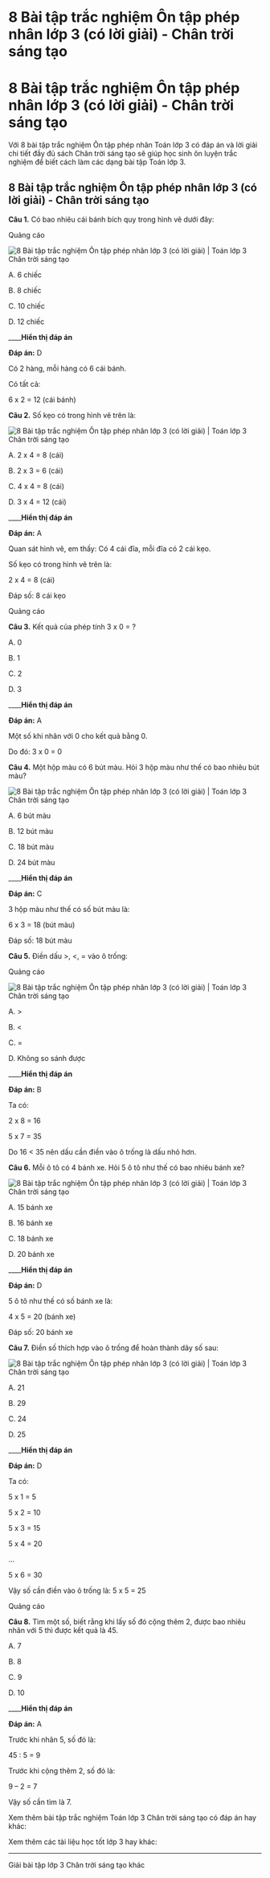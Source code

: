 # 8 Bài tập trắc nghiệm Ôn tập phép nhân lớp 3 (có lời giải) - Chân trời sáng tạo

# 8 Bài tập trắc nghiệm Ôn tập phép nhân lớp 3 (có lời giải) - Chân trời sáng tạo

Với 8 bài tập trắc nghiệm Ôn tập phép nhân Toán lớp 3 có đáp án và lời giải chi tiết đầy đủ sách Chân trời sáng tạo sẽ giúp học sinh ôn luyện trắc nghiệm để biết cách làm các dạng bài tập Toán lớp 3.

## 8 Bài tập trắc nghiệm Ôn tập phép nhân lớp 3 (có lời giải) - Chân trời sáng tạo

**Câu 1.** Có bao nhiêu cái bánh bích quy trong hình vẽ dưới đây:

Quảng cáo

![8 Bài tập trắc nghiệm Ôn tập phép nhân lớp 3 \(có lời giải\) | Toán lớp 3 Chân trời sáng tạo](https://vietjack.com/toan-3-ct/images/trac-nghiem-on-tap-phep-nhan-243688.PNG)

A. 6 chiếc

B. 8 chiếc

C. 10 chiếc

D. 12 chiếc

____**Hiển thị đáp án**

**Đáp án:** D

Có 2 hàng, mỗi hàng có 6 cái bánh.

Có tất cả: 

6 x 2 = 12 (cái bánh)

**Câu 2.** Số kẹo có trong hình vẽ trên là:

![8 Bài tập trắc nghiệm Ôn tập phép nhân lớp 3 \(có lời giải\) | Toán lớp 3 Chân trời sáng tạo](https://vietjack.com/toan-3-ct/images/trac-nghiem-on-tap-phep-nhan-243689.PNG)

A. 2 x 4 = 8 (cái)

B. 2 x 3 = 6 (cái)

C. 4 x 4 = 8 (cái)

D. 3 x 4 = 12 (cái)

____**Hiển thị đáp án**

**Đáp án:** A

Quan sát hình vẽ, em thấy: Có 4 cái đĩa, mỗi đĩa có 2 cái kẹo.

Số kẹo có trong hình vẽ trên là:

2 x 4 = 8 (cái)

Đáp số: 8 cái kẹo

Quảng cáo

**Câu 3.** Kết quả của phép tính 3 x 0 = ?

A. 0

B. 1

C. 2

D. 3

____**Hiển thị đáp án**

**Đáp án:** A

Một số khi nhân với 0 cho kết quả bằng 0.

Do đó: 3 x 0 = 0

**Câu 4.** Một hộp màu có 6 bút màu. Hỏi 3 hộp màu như thế có bao nhiêu bút màu?

![8 Bài tập trắc nghiệm Ôn tập phép nhân lớp 3 \(có lời giải\) | Toán lớp 3 Chân trời sáng tạo](https://vietjack.com/toan-3-ct/images/trac-nghiem-on-tap-phep-nhan-243690.PNG)

A. 6 bút màu

B. 12 bút màu

C. 18 bút màu

D. 24 bút màu

____**Hiển thị đáp án**

**Đáp án:** C

3 hộp màu như thế có số bút màu là:

6 x 3 = 18 (bút màu)

Đáp số: 18 bút màu

**Câu 5.** Điền dấu >, <, = vào ô trống:

Quảng cáo

![8 Bài tập trắc nghiệm Ôn tập phép nhân lớp 3 \(có lời giải\) | Toán lớp 3 Chân trời sáng tạo](https://vietjack.com/toan-3-ct/images/trac-nghiem-on-tap-phep-nhan-243691.PNG)

A. >

B. <

C. =

D. Không so sánh được

____**Hiển thị đáp án**

**Đáp án:** B

Ta có: 

2 x 8 = 16

5 x 7 = 35

Do 16 < 35 nên dấu cần điền vào ô trống là dấu nhỏ hơn.

**Câu 6.** Mỗi ô tô có 4 bánh xe. Hỏi 5 ô tô như thế có bao nhiêu bánh xe?

![8 Bài tập trắc nghiệm Ôn tập phép nhân lớp 3 \(có lời giải\) | Toán lớp 3 Chân trời sáng tạo](https://vietjack.com/toan-3-ct/images/trac-nghiem-on-tap-phep-nhan-243692.PNG)

A. 15 bánh xe

B. 16 bánh xe

C. 18 bánh xe

D. 20 bánh xe

____**Hiển thị đáp án**

**Đáp án:** D

5 ô tô như thế có số bánh xe là:

4 x 5 = 20 (bánh xe)

Đáp số: 20 bánh xe

**Câu 7.** Điền số thích hợp vào ô trống để hoàn thành dãy số sau:

![8 Bài tập trắc nghiệm Ôn tập phép nhân lớp 3 \(có lời giải\) | Toán lớp 3 Chân trời sáng tạo](https://vietjack.com/toan-3-ct/images/trac-nghiem-on-tap-phep-nhan-243693.PNG)

A. 21

B. 29

C. 24

D. 25

____**Hiển thị đáp án**

**Đáp án:** D

Ta có: 

5 x 1 = 5

5 x 2 = 10

5 x 3 = 15

5 x 4 = 20

…

5 x 6 = 30

Vậy số cần điền vào ô trống là: 5 x 5 = 25

Quảng cáo

**Câu 8.** Tìm một số, biết rằng khi lấy số đó cộng thêm 2, được bao nhiêu nhân với 5 thì được kết quả là 45.

A. 7

B. 8

C. 9

D. 10

____**Hiển thị đáp án**

**Đáp án:** A

Trước khi nhân 5, số đó là:

45 : 5 = 9

Trước khi cộng thêm 2, số đó là:

9 – 2 = 7

Vậy số cần tìm là 7.

Xem thêm bài tập trắc nghiệm Toán lớp 3 Chân trời sáng tạo có đáp án hay khác:

Xem thêm các tài liệu học tốt lớp 3 hay khác:

* * *

Giải bài tập lớp 3 Chân trời sáng tạo khác
